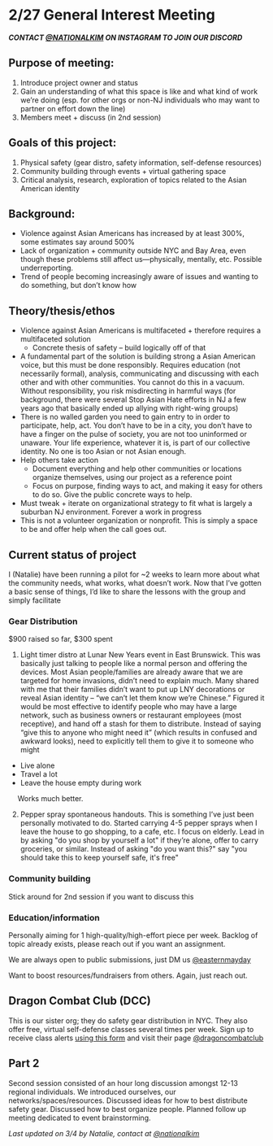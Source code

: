 # 2/27 General Interest Meeting

***CONTACT [@NATIONALKIM](https://www.instagram.com/nationalkim) ON INSTAGRAM TO JOIN OUR DISCORD***

## Purpose of meeting:
1. Introduce project owner and status
1. Gain an understanding of what this space is like and what kind of work we’re doing (esp. for other orgs or non-NJ individuals who may want to partner on effort down the line)
1. Members meet + discuss (in 2nd session)

## Goals of this project:
1. Physical safety (gear distro, safety information, self-defense resources)
1. Community building through events + virtual gathering space
1. Critical analysis, research, exploration of topics related to the Asian American identity

## Background:
* Violence against Asian Americans has increased by at least 300%, some estimates say around 500%
* Lack of organization + community outside NYC and Bay Area, even though these problems still affect us&mdash;physically, mentally, etc. Possible underreporting.
* Trend of people becoming increasingly aware of issues and wanting to do something, but don’t know how

## Theory/thesis/ethos
* Violence against Asian Americans is multifaceted + therefore requires a multifaceted solution
  * Concrete thesis of safety – build logically off of that
* A fundamental part of the solution is building strong a Asian American voice, but this must be done responsibly. Requires education (not necessarily formal), analysis, communicating and discussing with each other and with other communities. You cannot do this in a vacuum. Without responsibility, you risk misdirecting in harmful ways (for background, there were several Stop Asian Hate efforts in NJ a few years ago that basically ended up allying with right-wing groups)
* There is no walled garden you need to gain entry to in order to participate, help, act. You don’t have to be in a city, you don’t have to have a finger on the pulse of society, you are not too uninformed or unaware. Your life experience, whatever it is, is part of our collective identity. No one is too Asian or not Asian enough.
* Help others take action
  * Document everything and help other communities or locations organize themselves, using our project as a reference point
  * Focus on purpose, finding ways to act, and making it easy for others to do so. Give the public concrete ways to help.
* Must tweak + iterate on organizational strategy to fit what is largely a suburban NJ environment. Forever a work in progress
* This is not a volunteer organization or nonprofit. This is simply a space to be and offer help when the call goes out.

## Current status of project
I (Natalie) have been running a pilot for ~2 weeks to learn more about what the community needs, what works, what doesn’t work. Now that I’ve gotten a basic sense of things, I’d like to share the lessons with the group and simply facilitate

### Gear Distribution
$900 raised so far, $300 spent

1. Light timer distro at Lunar New Years event in East Brunswick. This was basically just talking to people like a normal person and offering the devices. Most Asian people/families are already aware that we are targeted for home invasions, didn’t need to explain much. Many shared with me that their families didn’t want to put up LNY decorations or reveal Asian identity – “we can’t let them know we’re Chinese.” Figured it would be most effective to identify people who may have a large network, such as business owners or restaurant employees (most receptive), and hand off a stash for them to distribute. Instead of saying “give this to anyone who might need it” (which results in confused and awkward looks), need to explicitly tell them to give it to someone who might
* Live alone
* Travel a lot
* Leave the house empty during work

&emsp; Works much better.

2. Pepper spray spontaneous handouts. This is something I’ve just been personally motivated to do. Started carrying 4-5 pepper sprays when I leave the house to go shopping, to a cafe, etc. I focus on elderly. Lead in by asking "do you shop by yourself a lot" if they’re alone, offer to carry groceries, or similar. Instead of asking "do you want this?" say "you should take this to keep yourself safe, it's free"

### Community building
Stick around for 2nd session if you want to discuss this

### Education/information
Personally aiming for 1 high-quality/high-effort piece per week. Backlog of topic already exists, please reach out if you want an assignment.

We are always open to public submissions, just DM us [@easternmayday](https://www.instagram.com/easternmayday)

Want to boost resources/fundraisers from others. Again, just reach out.

## Dragon Combat Club (DCC)
This is our sister org; they do safety gear distribution in NYC. They also offer free, virtual self-defense classes several times per week. Sign up to receive class alerts [using this form](https://docs.google.com/forms/d/e/1FAIpQLSfQ-wlo2C3rmTIZbKEU0epQHaHsuhaOEkwvIGON7NwMrCasow/viewform) and visit their page [@dragoncombatclub](https://www.instagram.com/dragoncombatclub)

## Part 2
Second session consisted of an hour long discussion amongst 12-13 regional individuals. We introduced ourselves, our networks/spaces/resources. Discussed ideas for how to best distribute safety gear. Discussed how to best organize people. Planned follow up meeting dedicated to event brainstorming.

*Last updated on 3/4 by Natalie, contact at [@nationalkim](https://www.instagram.com/nationalkim)*
